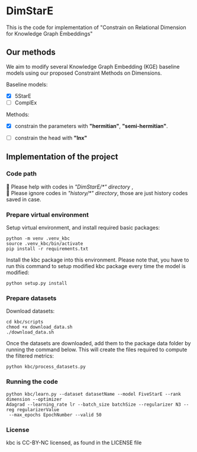 # DimStarE
This is the code for implementation of "Constrain on Relational Dimension for Knowledge Graph Embeddings"


## Our methods
We aim to modify several Knowledge Graph Embedding (KGE) baseline models using our proposed Constraint Methods on Dimensions.

Baseline models:
- [x] 5StarE
- [ ] ComplEx

Methods:
- [x] constrain the parameters with **"hermitian"**, **"semi-hermitian"**.
- [ ] constrain the head with **"lnx"**


## Implementation of the project
### Code path
:blue_heart: Please help with codes in *"DimStarE/\*" directory* ,  
:see_no_evil: Please ignore codes in *"history/\*" directory*, those are just history codes saved in case.

### Prepare virtual environment
Setup virtual environment, and install required basic packages:
```
python -m venv .venv_kbc
source .venv_kbc/bin/activate
pip install -r requirements.txt
```

Install the kbc package into this environment. Please note that, you have to run this command to setup modified kbc package every time the model is modified:
```
python setup.py install
```

### Prepare datasets
Download datasets:
```
cd kbc/scripts
chmod +x download_data.sh
./download_data.sh
```

Once the datasets are downloaded, add them to the package data folder by running the command below. This will create the files required to compute the filtered metrics:
```
python kbc/process_datasets.py
```

### Running the code
```
python kbc/learn.py --dataset datasetName --model FiveStarE --rank dimension --optimizer
Adagrad --learning_rate lr --batch_size batchSize --regularizer N3 --reg regularizerValue
 --max_epochs EpochNumber --valid 50
```

### License
kbc is CC-BY-NC licensed, as found in the LICENSE file

